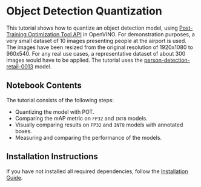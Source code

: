 # Object Detection Quantization

This tutorial shows how to quantize an object detection model, using
[Post-Training Optimization Tool API](https://docs.openvino.ai/2021.4/pot_compression_api_README.html) in OpenVINO.
For demonstration purposes, a very small dataset of 10 images presenting people at the airport is used. The images have been resized from the original resolution of 1920x1080 to 960x540. For any real use cases, a representative dataset of about 300 images would have to be applied.
The tutorial uses the [person-detection-retail-0013](
https://github.com/openvinotoolkit/open_model_zoo/tree/master/models/intel/person-detection-retail-0013) model.

## Notebook Contents

The tutorial consists of the following steps:

* Quantizing the model with POT.
* Comparing the mAP metric on `FP32` and `INT8` models.
* Visually comparing results on `FP32` and `INT8` models with annotated boxes.
* Measuring and comparing the performance of the models.

## Installation Instructions

If you have not installed all required dependencies, follow the [Installation Guide](../../README.md).


